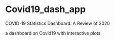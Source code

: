 # Covid19_dash_app

COVID-19 Statistics Dashboard: A Review of 2020

a dashboard on Covid19 with interactive plots.
